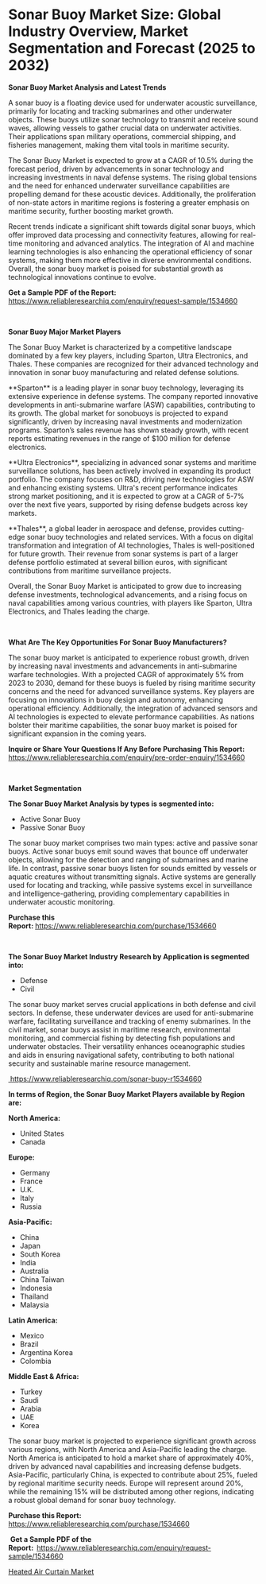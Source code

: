 <p><h1>Sonar Buoy Market Size: Global Industry Overview, Market Segmentation and Forecast (2025 to 2032)</h1></p><p><strong>Sonar Buoy Market Analysis and Latest Trends</strong></p>
<p><p>A sonar buoy is a floating device used for underwater acoustic surveillance, primarily for locating and tracking submarines and other underwater objects. These buoys utilize sonar technology to transmit and receive sound waves, allowing vessels to gather crucial data on underwater activities. Their applications span military operations, commercial shipping, and fisheries management, making them vital tools in maritime security.</p><p>The Sonar Buoy Market is expected to grow at a CAGR of 10.5% during the forecast period, driven by advancements in sonar technology and increasing investments in naval defense systems. The rising global tensions and the need for enhanced underwater surveillance capabilities are propelling demand for these acoustic devices. Additionally, the proliferation of non-state actors in maritime regions is fostering a greater emphasis on maritime security, further boosting market growth.</p><p>Recent trends indicate a significant shift towards digital sonar buoys, which offer improved data processing and connectivity features, allowing for real-time monitoring and advanced analytics. The integration of AI and machine learning technologies is also enhancing the operational efficiency of sonar systems, making them more effective in diverse environmental conditions. Overall, the sonar buoy market is poised for substantial growth as technological innovations continue to evolve.</p></p>
<p><strong>Get a Sample PDF of the Report:&nbsp;</strong> <a href="https://www.reliableresearchiq.com/enquiry/request-sample/1534660?utm_campaign=904&utm_medium=2&utm_source=Github&utm_content=ia&utm_term=17022025&utm_id=sonar-buoy">https://www.reliableresearchiq.com/enquiry/request-sample/1534660</a></p>
<p>&nbsp;</p>
<p><strong>Sonar Buoy Major Market Players</strong></p>
<p><p>The Sonar Buoy Market is characterized by a competitive landscape dominated by a few key players, including Sparton, Ultra Electronics, and Thales. These companies are recognized for their advanced technology and innovation in sonar buoy manufacturing and related defense solutions.</p><p>**Sparton** is a leading player in sonar buoy technology, leveraging its extensive experience in defense systems. The company reported innovative developments in anti-submarine warfare (ASW) capabilities, contributing to its growth. The global market for sonobuoys is projected to expand significantly, driven by increasing naval investments and modernization programs. Sparton’s sales revenue has shown steady growth, with recent reports estimating revenues in the range of $100 million for defense electronics.</p><p>**Ultra Electronics**, specializing in advanced sonar systems and maritime surveillance solutions, has been actively involved in expanding its product portfolio. The company focuses on R&D, driving new technologies for ASW and enhancing existing systems. Ultra's recent performance indicates strong market positioning, and it is expected to grow at a CAGR of 5-7% over the next five years, supported by rising defense budgets across key markets.</p><p>**Thales**, a global leader in aerospace and defense, provides cutting-edge sonar buoy technologies and related services. With a focus on digital transformation and integration of AI technologies, Thales is well-positioned for future growth. Their revenue from sonar systems is part of a larger defense portfolio estimated at several billion euros, with significant contributions from maritime surveillance projects.</p><p>Overall, the Sonar Buoy Market is anticipated to grow due to increasing defense investments, technological advancements, and a rising focus on naval capabilities among various countries, with players like Sparton, Ultra Electronics, and Thales leading the charge.</p></p>
<p>&nbsp;</p>
<p><strong>What Are The Key Opportunities For Sonar Buoy Manufacturers?</strong></p>
<p><p>The sonar buoy market is anticipated to experience robust growth, driven by increasing naval investments and advancements in anti-submarine warfare technologies. With a projected CAGR of approximately 5% from 2023 to 2030, demand for these buoys is fueled by rising maritime security concerns and the need for advanced surveillance systems. Key players are focusing on innovations in buoy design and autonomy, enhancing operational efficiency. Additionally, the integration of advanced sensors and AI technologies is expected to elevate performance capabilities. As nations bolster their maritime capabilities, the sonar buoy market is poised for significant expansion in the coming years.</p></p>
<p><strong>Inquire or Share Your Questions If Any Before Purchasing This Report:</strong> <a href="https://www.reliableresearchiq.com/enquiry/pre-order-enquiry/1534660?utm_campaign=904&utm_medium=2&utm_source=Github&utm_content=ia&utm_term=17022025&utm_id=sonar-buoy">https://www.reliableresearchiq.com/enquiry/pre-order-enquiry/1534660</a></p>
<p>&nbsp;</p>
<p><strong>Market Segmentation</strong></p>
<p><strong>The Sonar Buoy Market Analysis by types is segmented into:</strong></p>
<p><ul><li>Active Sonar Buoy</li><li>Passive Sonar Buoy</li></ul></p>
<p><p>The sonar buoy market comprises two main types: active and passive sonar buoys. Active sonar buoys emit sound waves that bounce off underwater objects, allowing for the detection and ranging of submarines and marine life. In contrast, passive sonar buoys listen for sounds emitted by vessels or aquatic creatures without transmitting signals. Active systems are generally used for locating and tracking, while passive systems excel in surveillance and intelligence-gathering, providing complementary capabilities in underwater acoustic monitoring.</p></p>
<p><strong>Purchase this Report:&nbsp;</strong><a href="https://www.reliableresearchiq.com/purchase/1534660?utm_campaign=904&utm_medium=2&utm_source=Github&utm_content=ia&utm_term=17022025&utm_id=sonar-buoy">https://www.reliableresearchiq.com/purchase/1534660</a></p>
<p>&nbsp;</p>
<p><strong>The Sonar Buoy Market Industry Research by Application is segmented into:</strong></p>
<p><ul><li>Defense</li><li>Civil</li></ul></p>
<p><p>The sonar buoy market serves crucial applications in both defense and civil sectors. In defense, these underwater devices are used for anti-submarine warfare, facilitating surveillance and tracking of enemy submarines. In the civil market, sonar buoys assist in maritime research, environmental monitoring, and commercial fishing by detecting fish populations and underwater obstacles. Their versatility enhances oceanographic studies and aids in ensuring navigational safety, contributing to both national security and sustainable marine resource management.</p></p>
<p><a href="https://www.reliableresearchiq.com/sonar-buoy-r1534660?utm_campaign=904&utm_medium=2&utm_source=Github&utm_content=ia&utm_term=17022025&utm_id=sonar-buoy">&nbsp;https://www.reliableresearchiq.com/sonar-buoy-r1534660</a></p>
<p><strong>In terms of Region, the Sonar Buoy Market Players available by Region are:</strong></p>
<p>
    <p> <strong> North America: </strong>
        <ul>
            <li>United States</li>
            <li>Canada</li>
        </ul>
        </p> 
    <p> <strong> Europe: </strong>
        <ul>
            <li>Germany</li>
            <li>France</li>
            <li>U.K.</li>
            <li>Italy</li>
            <li>Russia</li>
        </ul>
        </p> 
    <p> <strong> Asia-Pacific: </strong>
        <ul>
            <li>China</li>
            <li>Japan</li>
            <li>South Korea</li>
            <li>India</li>
            <li>Australia</li>
            <li>China Taiwan</li>
            <li>Indonesia</li>
            <li>Thailand</li>
            <li>Malaysia</li>
        </ul>
        </p> 
    <p> <strong> Latin America: </strong>
        <ul>
            <li>Mexico</li>
            <li>Brazil</li>
            <li>Argentina Korea</li>
            <li>Colombia</li>
        </ul>
        </p> 
    <p> <strong> Middle East & Africa: </strong>
        <ul>
            <li>Turkey</li>
            <li>Saudi</li>
            <li>Arabia</li>
            <li>UAE</li>
            <li>Korea</li>
        </ul>
    </p>
    </p>
<p><p>The sonar buoy market is projected to experience significant growth across various regions, with North America and Asia-Pacific leading the charge. North America is anticipated to hold a market share of approximately 40%, driven by advanced naval capabilities and increasing defense budgets. Asia-Pacific, particularly China, is expected to contribute about 25%, fueled by regional maritime security needs. Europe will represent around 20%, while the remaining 15% will be distributed among other regions, indicating a robust global demand for sonar buoy technology.</p></p>
<p><strong>Purchase this Report: </strong><a href="https://www.reliableresearchiq.com/purchase/1534660?utm_campaign=904&utm_medium=2&utm_source=Github&utm_content=ia&utm_term=17022025&utm_id=sonar-buoy">https://www.reliableresearchiq.com/purchase/1534660</a></p>
<p>&nbsp;<strong>Get a Sample PDF of the Report:&nbsp;&nbsp;</strong><a href="https://www.reliableresearchiq.com/enquiry/request-sample/1534660?utm_campaign=904&utm_medium=2&utm_source=Github&utm_content=ia&utm_term=17022025&utm_id=sonar-buoy">https://www.reliableresearchiq.com/enquiry/request-sample/1534660</a></p>
<p><strong></strong></p>
<p><p><a href="https://github.com/seibttullyjh/Market-Research-Report-List-1/blob/main/heated-air-curtain-market.md?utm_campaign=904&utm_medium=2&utm_source=Github&utm_content=ia&utm_term=17022025&utm_id=sonar-buoy">Heated Air Curtain Market</a></p></p>